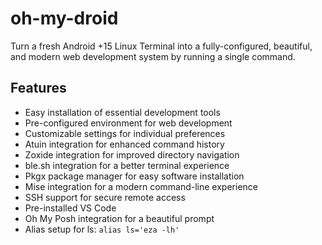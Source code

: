 # oh-my-droid

Turn a fresh Android +15 Linux Terminal into a fully-configured, beautiful, and modern web development system by running a single command.

## Features
- Easy installation of essential development tools
- Pre-configured environment for web development
- Customizable settings for individual preferences
- Atuin integration for enhanced command history
- Zoxide integration for improved directory navigation
- ble.sh integration for a better terminal experience
- Pkgx package manager for easy software installation
- Mise integration for a modern command-line experience
- SSH support for secure remote access
- Pre-installed VS Code
- Oh My Posh integration for a beautiful prompt
- Alias setup for ls: `alias ls='eza -lh'`